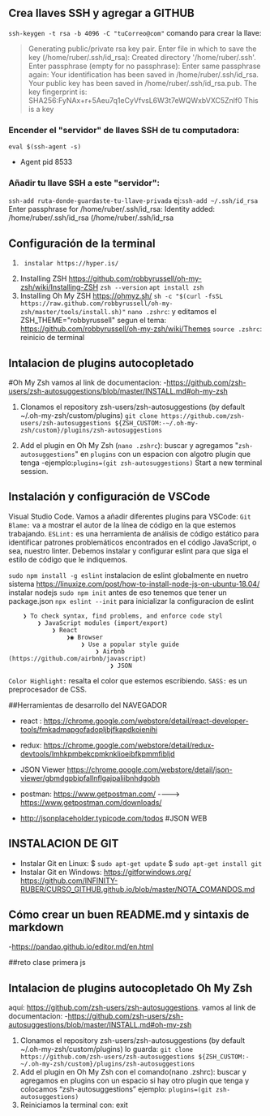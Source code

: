 ## Crea llaves SSH y agregar a GITHUB
`ssh-keygen -t rsa -b 4096 -C "tuCorreo@com"` comando para crear la llave:
>Generating public/private rsa key pair.
>Enter file in which to save the key (/home/ruber/.ssh/id_rsa): 
>Created directory '/home/ruber/.ssh'. 
>Enter passphrase (empty for no passphrase): 
>Enter same passphrase again: 
>Your identification has been saved in /home/ruber/.ssh/id_rsa.
>Your public key has been saved in /home/ruber/.ssh/id_rsa.pub.
>The key fingerprint is:
>SHA256:FyNAx+r+5Aeu7q1eCyVfvsL6W3t7eWQWxbVXC5Znlf0 This is a key
### Encender el "servidor" de llaves SSH de tu computadora:
`eval $(ssh-agent -s)`    
 - Agent pid 8533

### Añadir tu llave SSH a este "servidor":
`ssh-add ruta-donde-guardaste-tu-llave-privada`
ej:`ssh-add ~/.ssh/id_rsa` 
    Enter passphrase for /home/ruber/.ssh/id_rsa: 
    Identity added: /home/ruber/.ssh/id_rsa (/home/ruber/.ssh/id_rsa



## Configuración de la terminal
1.  	instalar https://hyper.is/

1. Installing ZSH  https://github.com/robbyrussell/oh-my-zsh/wiki/Installing-ZSH
  `zsh --version`
  `apt install zsh`
1. Installing Oh My ZSH https://ohmyz.sh/
`sh -c "$(curl -fsSL https://raw.github.com/robbyrussell/oh-my-zsh/master/tools/install.sh)"`
`nano .zshrc`:  y editamos el ZSH_THEME="robbyrussell" segun el tema:  https://github.com/robbyrussell/oh-my-zsh/wiki/Themes
`source .zshrc`: reinicio de terminal

## Intalacion de plugins autocopletado 
#Oh My Zsh 
vamos al link de documentacion: -https://github.com/zsh-users/zsh-autosuggestions/blob/master/INSTALL.md#oh-my-zsh

1.	Clonamos el repository zsh-users/zsh-autosuggestions  (by default ~/.oh-my-zsh/custom/plugins)
`git clone https://github.com/zsh-users/zsh-autosuggestions ${ZSH_CUSTOM:-~/.oh-my-zsh/custom}/plugins/zsh-autosuggestions`

2.	Add el plugin en Oh My Zsh (`nano .zshrc`): buscar y agregamos "`zsh-autosuggestions`" en `plugins` con un espacion con algotro plugin que tenga
-ejemplo:`plugins=(git zsh-autosuggestions)`
Start a new terminal session.

## Instalación y configuración de VSCode
 Visual Studio Code. Vamos a añadir diferentes plugins para VSCode:
`Git Blame:` va a mostrar el autor de la línea de código en la que estemos trabajando.
`ESLint:` es una herramienta de análisis de código estático para identificar patrones problemáticos encontrados en el código    JavaScript, o sea, nuestro linter. Debemos instalar y  configurar eslint para que siga el estilo de código que le indiquemos.

`sudo npm install -g eslint` instalacion de eslint globalmente en nuetro sistema
    https://linuxize.com/post/how-to-install-node-js-on-ubuntu-18.04/ instalar nodejs
    `sudo npm init` antes de eso tenemos que tener un package.json
    `npx eslint --init` para inicializar la configuracion de eslint
	
        ❯ To check syntax, find problems, and enforce code styl
            ❯ JavaScript modules (import/export) 
                ❯ React
                    ❯◉ Browser
                        ❯ Use a popular style guide
                            ❯ Airbnb (https://github.com/airbnb/javascript)
                                ❯ JSON

`Color Highlight:` resalta el color que estemos escribiendo.
`SASS:` es un preprocesador de CSS.

##Herramientas de desarrollo del NAVEGADOR
- react : https://chrome.google.com/webstore/detail/react-developer-tools/fmkadmapgofadopljbjfkapdkoienihi
- redux: https://chrome.google.com/webstore/detail/redux-devtools/lmhkpmbekcpmknklioeibfkpmmfibljd
- JSON Viewer https://chrome.google.com/webstore/detail/json-viewer/gbmdgpbipfallnflgajpaliibnhdgobh
- postman: https://www.getpostman.com/ 
----> https://www.getpostman.com/downloads/

- http://jsonplaceholder.typicode.com/todos  #JSON WEB

## INSTALACION DE GIT
- Instalar Git en Linux: $ `sudo apt-get update` $ `sudo apt-get install git`
- Instalar Git en Windows: https://gitforwindows.org/
https://github.com/INFINITY-RUBER/CURSO_GITHUB.github.io/blob/master/NOTA_COMANDOS.md

## Cómo crear un buen README.md y sintaxis de markdown
-https://pandao.github.io/editor.md/en.html

##reto clase primera js
## Intalacion de plugins autocopletado Oh My Zsh
 aquí: https://github.com/zsh-users/zsh-autosuggestions.
 vamos al link de documentacion: -https://github.com/zsh-users/zsh-autosuggestions/blob/master/INSTALL.md#oh-my-zsh
1.  Clonamos el repository zsh-users/zsh-autosuggestions (by default ~/.oh-my-zsh/custom/plugins) lo guarda:
`git clone https://github.com/zsh-users/zsh-autosuggestions ${ZSH_CUSTOM:-~/.oh-my-zsh/custom}/plugins/zsh-autosuggestions`
1.  Add el plugin en Oh My Zsh con el comando(nano .zshrc): buscar y agregamos  en plugins con un espacio si hay otro plugin que tenga y colocamos “zsh-autosuggestions”
ejemplo:
`plugins=(git zsh-autosuggestions)`
1.  Reiniciamos la terminal con: exit
